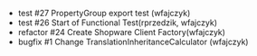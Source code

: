 - test #27 PropertyGroup export test (wfajczyk)
- test #26 Start of Functional Test(rprzedzik, wfajczyk)
- refactor #24 Create Shopware Client Factory(wfajczyk)
- bugfix #1 Change TranslationInheritanceCalculator (wfajczyk)
